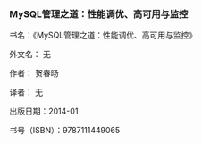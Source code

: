 ### MySQL管理之道：性能调优、高可用与监控

书名：《MySQL管理之道：性能调优、高可用与监控》

外文名： 无

作者：  贺春旸  

译者： 无

出版日期：2014-01

书号（ISBN）：9787111449065